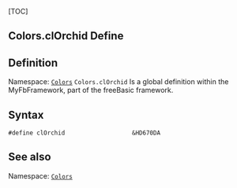 [TOC]
## Colors.clOrchid Define

## Definition
Namespace: [`Colors`](Colors.md)
`Colors.clOrchid` Is a global definition within the MyFbFramework, part of the freeBasic framework.
## Syntax

```freeBasic
#define clOrchid                   &HD670DA
```

## See also
Namespace: [`Colors`](Colors.md)
